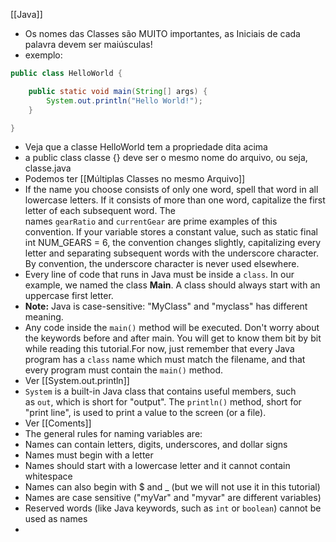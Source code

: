 [[Java]]

- Os nomes das Classes são MUITO importantes, as Iniciais de cada palavra devem ser maiúsculas!
- exemplo:
```java
public class HelloWorld {

    public static void main(String[] args) {
        System.out.println("Hello World!");
    }

}
```
- Veja que a classe HelloWorld tem a propriedade dita acima
- a public class classe {} deve ser o mesmo nome do arquivo, ou seja, classe.java
- Podemos ter [[Múltiplas Classes no mesmo Arquivo]]
 - If the name you choose consists of only one word, spell that word in all lowercase letters. If it consists of more than one word, capitalize the first letter of each subsequent word. The names `gearRatio` and `currentGear` are prime examples of this convention. If your variable stores a constant value, such as static final int NUM_GEARS = 6, the convention changes slightly, capitalizing every letter and separating subsequent words with the underscore character. By convention, the underscore character is never used elsewhere.
- Every line of code that runs in Java must be inside a `class`. In our example, we named the class **Main**. A class should always start with an uppercase first letter.
- **Note:** Java is case-sensitive: "MyClass" and "myclass" has different meaning.
- Any code inside the `main()` method will be executed. Don't worry about the keywords before and after main. You will get to know them bit by bit while reading this tutorial.For now, just remember that every Java program has a `class` name which must match the filename, and that every program must contain the `main()` method.
- Ver [[System.out.println]]
- `System` is a built-in Java class that contains useful members, such as `out`, which is short for "output". The `println()` method, short for "print line", is used to print a value to the screen (or a file).
- Ver [[Coments]]
- The general rules for naming variables are:
-   Names can contain letters, digits, underscores, and dollar signs
-   Names must begin with a letter
-   Names should start with a lowercase letter and it cannot contain whitespace
-   Names can also begin with $ and _ (but we will not use it in this tutorial)
-   Names are case sensitive ("myVar" and "myvar" are different variables)
-   Reserved words (like Java keywords, such as `int` or `boolean`) cannot be used as names
- 